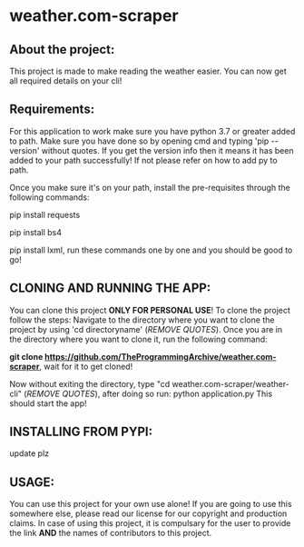 # weather.com-scraper

## About the project:
  This project is made to make reading the weather easier. You can now get all required details on your cli!
  
## Requirements:
  For this application to work make sure you have python 3.7 or greater added to path. Make sure you have done so by opening cmd and typing 'pip --version' without quotes. If you   get the version info then it means it has been added to your path successfully! If not please refer on how to add py to path. 
  
  Once you make sure it's on your path, install the pre-requisites through the following commands:
  
  pip install requests 
  
  pip install bs4
  
  pip install lxml, run these commands one by one and you should be good to go!
  
## CLONING AND RUNNING THE APP:
  You can clone this project __ONLY FOR PERSONAL USE__!
  To clone the project follow the steps:
  Navigate to the directory where you want to clone the project by using 'cd directoryname' (_REMOVE QUOTES_). Once you are in the directory where you want to clone it, run the 
  following command:
  
  __git clone https://github.com/TheProgrammingArchive/weather.com-scraper__, wait for it to get cloned!
  
  Now without exiting the directory, type "cd weather.com-scraper/weather-cli" (_REMOVE QUOTES_), after doing so run: python application.py
  This should start the app!
  
## INSTALLING FROM PYPI:
  update plz  
  

## USAGE:
  You can use this project for your own use alone! If you are going to use this somewhere else, please read our license for our copyright and production claims. In case of using 
  this project, it is compulsary for the user to provide the link __AND__ the names of contributors to this project.
  

